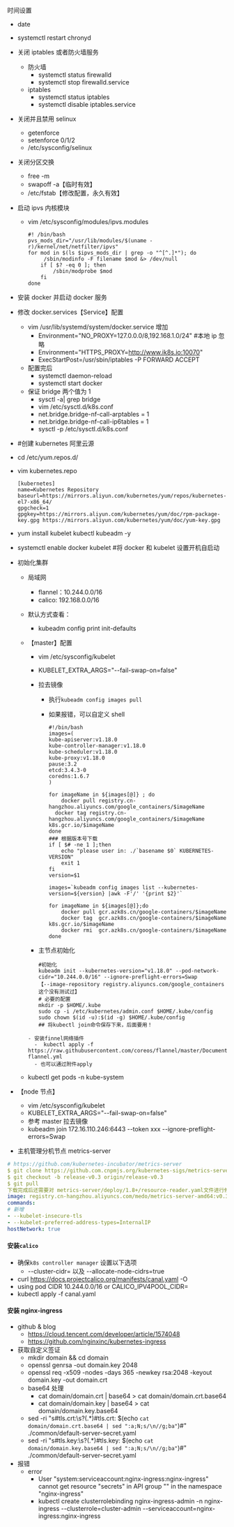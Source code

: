 时间设置

- date
- systemctl restart chronyd

- 关闭 iptables 或者防火墙服务

  - 防火墙
    - systemctl status firewalld
    - systemctl stop firewalld.service
  - iptables
    - systemctl status iptables
    - systemctl disable iptables.service

- 关闭并且禁用 selinux

  - getenforce
  - setenforce 0/1/2
  - /etc/sysconfig/selinux

- 关闭分区交换

  - free -m
  - swapoff -a【临时有效】
  - /etc/fstab【修改配置，永久有效】

- 启动 ipvs 内核模块

  - vim /etc/sysconfig/modules/ipvs.modules

    ```
    #! /bin/bash
    pvs_mods_dir="/usr/lib/modules/$(uname -r)/kernel/net/netfilter/ipvs"
    for mod in $(ls $ipvs_mods_dir | grep -o "^[^.]*"); do
         /sbin/modinfo -F filename $mod &> /dev/null
        if [ $? -eq 0 ]; then
            /sbin/modprobe $mod
        fi
    done
    ```

- 安装 docker 并启动 docker 服务

- 修改 docker.services【Service】配置

  - vim /usr/lib/systemd/system/docker.service 增加
    - Environment="NO_PROXY=127.0.0.0/8,192.168.1.0/24" #本地 ip 忽略
    - Environment="HTTPS_PROXY=http://www.ik8s.io:10070"
    - ExecStartPost=/usr/sbin/iptables -P FORWARD ACCEPT
  - 配置完后
    - systemctl daemon-reload
    - systemctl start docker
  - 保证 bridge 两个值为 1
    - sysctl -a| grep bridge
    - vim /etc/sysctl.d/k8s.conf
    - net.bridge.bridge-nf-call-arptables = 1
    - net.bridge.bridge-nf-call-ip6tables = 1
    - sysctl -p /etc/sysctl.d/k8s.conf

- \#创建 kubernetes 阿里云源

- cd /etc/yum.repos.d/

- vim kubernetes.repo

  ```
  [kubernetes]
  name=Kubernetes Repository
  baseurl=https://mirrors.aliyun.com/kubernetes/yum/repos/kubernetes-el7-x86_64/
  gpgcheck=1
  gpgkey=https://mirrors.aliyun.com/kubernetes/yum/doc/rpm-package-key.gpg https://mirrors.aliyun.com/kubernetes/yum/doc/yum-key.gpg
  ```

- yum install kubelet kubectl kubeadm -y

- systemctl enable docker kubelet #将 docker 和 kubelet 设置开机自启动

- 初始化集群

  - 局域网

    - flannel：10.244.0.0/16
    - calico: 192.168.0.0/16

  - 默认方式查看：

    - kubeadm config print init-defaults

  - 【master】配置

    - vim /etc/sysconfig/kubelet

    - KUBELET_EXTRA_ARGS="--fail-swap-on=false"

    - 拉去镜像

      - 执行`kubeadm config images pull`

      - 如果报错，可以自定义 shell

        ```shell
        #!/bin/bash
        images=(
        kube-apiserver:v1.18.0
        kube-controller-manager:v1.18.0
        kube-scheduler:v1.18.0
        kube-proxy:v1.18.0
        pause:3.2
        etcd:3.4.3-0
        coredns:1.6.7
        )

        for imageName in ${images[@]} ; do
            docker pull registry.cn-hangzhou.aliyuncs.com/google_containers/$imageName
          docker tag registry.cn-hangzhou.aliyuncs.com/google_containers/$imageName k8s.gcr.io/$imageName
        done
        ### 根据版本号下载
        if [ $# -ne 1 ];then
            echo "please user in: ./`basename $0` KUBERNETES-VERSION"
            exit 1
        fi
        version=$1

        images=`kubeadm config images list --kubernetes-version=${version} |awk -F'/' '{print $2}'`

        for imageName in ${images[@]};do
            docker pull gcr.azk8s.cn/google-containers/$imageName
            docker tag  gcr.azk8s.cn/google-containers/$imageName k8s.gcr.io/$imageName
            docker rmi  gcr.azk8s.cn/google-containers/$imageName
        done
        ```

    - 主节点初始化

      ```
      #初始化
      kubeadm init --kubernetes-version="v1.18.0" --pod-network-cidr="10.244.0.0/16" --ignore-preflight-errors=Swap
      【--image-repository registry.aliyuncs.com/google_containers 这个没有测试过】
      # 必要的配置
      mkdir -p $HOME/.kube
      sudo cp -i /etc/kubernetes/admin.conf $HOME/.kube/config
      sudo chown $(id -u):$(id -g) $HOME/.kube/config
      ## 将kubectl join命令保存下来，后面要用！
      ```

    ```
    - 安装finnel网络插件
      -  kubectl apply -f https://raw.githubusercontent.com/coreos/flannel/master/Documentation/kube-flannel.yml
      - 也可以通过附件apply
    ```

  - kubectl get pods -n kube-system

- 【node 节点】

  - vim /etc/sysconfig/kubelet
  - KUBELET_EXTRA_ARGS="--fail-swap-on=false"
  - 参考 master 拉去镜像
  - kubeadm join 172.16.110.246:6443 --token xxx --ignore-preflight-errors=Swap

- 主机管理分机节点 metrics-server

```yaml
# https://github.com/kubernetes-incubator/metrics-server
$ git clone https://github.com.cnpmjs.org/kubernetes-sigs/metrics-server.git
$ git checkout -b release-v0.3 origin/release-v0.3
$ git pull
下载完成后还需要对 metrics-server/deploy/1.8+/resource-reader.yaml文件进行修改
image: registry.cn-hangzhou.aliyuncs.com/medo/metrics-server-amd64:v0.3.6
commands:
# 新增
- --kubelet-insecure-tls
- --kubelet-preferred-address-types=InternalIP
hostNetwork: true
```

#### 安装`calico`

- 确保`k8s controller manager` 设置以下选项
  - --cluster-cidr=<your-pod-cidr> 以及 --allocate-node-cidrs=true
- curl https://docs.projectcalico.org/manifests/canal.yaml -O
- using pod CIDR 10.244.0.0/16 or CALICO_IPV4POOL_CIDR=<your-pod-cidr>
- kubectl apply -f canal.yaml

#### 安装 nginx-ingress

- github & blog
  - https://cloud.tencent.com/developer/article/1574048
  - https://github.com/nginxinc/kubernetes-ingress
- 获取自定义签证
  - mkdir domain && cd domain
  - openssl genrsa -out domain.key 2048
  - openssl req -x509 -nodes -days 365 -newkey rsa:2048 -keyout domain.key -out domain.crt
  - base64 处理
    - cat domain/domain.crt | base64 > cat domain/domain.crt.base64
    - cat domain/domain.key | base64 > cat domain/domain.key.base64
  - sed -ri "s#tls.crt:\s?(.\*)#tls\.crt: \$(echo `cat domain/domain.crt.base64 | sed ":a;N;s/\n//g;ba"`)#" ./common/default-server-secret.yaml
  - sed -ri "s#tls.key:\s?(.\*)#tls\.key: \$(echo `cat domain/domain.key.base64 | sed ":a;N;s/\n//g;ba"`)#" ./common/default-server-secret.yaml
- 报错
  - error
    - User "system:serviceaccount:nginx-ingress:nginx-ingress" cannot get resource "secrets" in API group "" in the namespace "nginx-ingress"
    - kubectl create clusterrolebinding nginx-ingress-admin -n nginx-ingress --clusterrole=cluster-admin --serviceaccount=nginx-ingress:nginx-ingress
